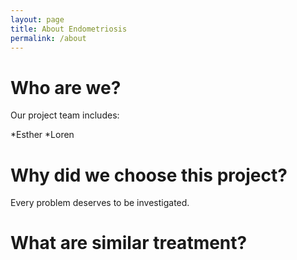 ```yaml
---
layout: page
title: About Endometriosis
permalink: /about
---
```

# Who are we? 
Our project team includes: 

*Esther
*Loren

# Why did we choose this project?
Every problem deserves to be investigated.

# What are similar treatment?



